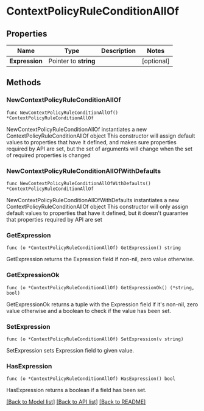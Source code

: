 # ContextPolicyRuleConditionAllOf

## Properties

Name | Type | Description | Notes
------------ | ------------- | ------------- | -------------
**Expression** | Pointer to **string** |  | [optional] 

## Methods

### NewContextPolicyRuleConditionAllOf

`func NewContextPolicyRuleConditionAllOf() *ContextPolicyRuleConditionAllOf`

NewContextPolicyRuleConditionAllOf instantiates a new ContextPolicyRuleConditionAllOf object
This constructor will assign default values to properties that have it defined,
and makes sure properties required by API are set, but the set of arguments
will change when the set of required properties is changed

### NewContextPolicyRuleConditionAllOfWithDefaults

`func NewContextPolicyRuleConditionAllOfWithDefaults() *ContextPolicyRuleConditionAllOf`

NewContextPolicyRuleConditionAllOfWithDefaults instantiates a new ContextPolicyRuleConditionAllOf object
This constructor will only assign default values to properties that have it defined,
but it doesn't guarantee that properties required by API are set

### GetExpression

`func (o *ContextPolicyRuleConditionAllOf) GetExpression() string`

GetExpression returns the Expression field if non-nil, zero value otherwise.

### GetExpressionOk

`func (o *ContextPolicyRuleConditionAllOf) GetExpressionOk() (*string, bool)`

GetExpressionOk returns a tuple with the Expression field if it's non-nil, zero value otherwise
and a boolean to check if the value has been set.

### SetExpression

`func (o *ContextPolicyRuleConditionAllOf) SetExpression(v string)`

SetExpression sets Expression field to given value.

### HasExpression

`func (o *ContextPolicyRuleConditionAllOf) HasExpression() bool`

HasExpression returns a boolean if a field has been set.


[[Back to Model list]](../README.md#documentation-for-models) [[Back to API list]](../README.md#documentation-for-api-endpoints) [[Back to README]](../README.md)


